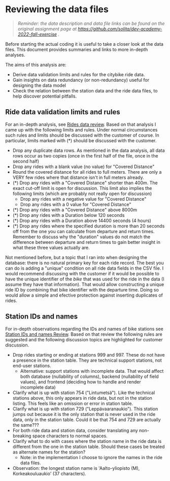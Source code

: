 # Reviewing the data files

> _Reminder: the data description and data file links can be found on the original
assignment page at https://github.com/solita/dev-academy-2022-fall-exercise ._

Before starting the actual coding it is useful to take a closer look at the data
files. This document provides summaries and links to more in-depth analyses.

The aims of this analysis are:

* Derive data validation limits and rules for the citybike ride data.
* Gain insights on data redundancy (or non-redundancy) useful for designing the
data model
* Check the relation between the station data and the ride data files, to
help discover potential pitfalls.

## Ride data validation limits and rules

For an in-depth analysis, see [Rides data review](DataReview-Rides.md).
Based on that analysis I came up with the following limits and rules.
Under normal circumstances such rules and limits should be discussed with
the customer of course. In particular, limits marked with (*) should be
discussed with the customer.

* Drop any duplicate data rows. As mentioned in the data analysis,
all data rows occur as two copies (once in the first half of the file,
once in the second half)
* Drop any rides with a blank value (no value) for "Covered Distance"
* Round the covered distance for all rides to full meters. There are
only a VERY few rides where that distance isn't in full meters already.
* (*) Drop any rides with a "Covered Distance" shorter than 400m. The exact
cut-off limit is open for discussion. This limit also implies the following
limits (which are probably not really open for discussion)
    * Drop any rides with a negative value for "Covered Distance"
    * Drop any rides with a 0 value for "Covered Distance"
* (*) Drop any rides with a "Covered Distance" above 8000m
* (*) Drop any rides with a Duration below 120 seconds 
* (*) Drop any rides with a Duration above 14400 seconds (4 hours)
* (*) Drop any rides where the specified duration is more than 20 seconds off
from the one you can calculate from departure and return times. Remember to
discuss why the "duration" values do not match the difference between
departure and return times to gain better insight in what these three values
actually are.

Not mentioned before, but a topic that I ran into when designing the database:
there is no natural primary key for each ride record. The best you can do is
adding a "unique" condition on all ride data fields in the CSV file. I would
recommend discussing with the customer if it would be possible to have the unique
identifier of the _bike_ that was used for the ride in the data (I assume they
have that information). That would allow constructing a unique ride ID by
combining that bike identifier with the departure time. Doing so would allow
a simple and efective protection against inserting duplicates of rides.

## Station IDs and names

For in-depth observations regarding the IDs and names of bike stations
see [Station IDs and names Review](DataReview-Station-Ids-Names.md).
Based on that review the following rules are suggested and the following
discussion topics are highlighted for customer discussion.
* Drop rides starting or ending at stations 999 and 997. These do not
have a presence in the station table. They are technical support stations,
not end-user stations.
    * Alternative: support stations with incomplete data. That would affect
    both database (nullability of columns), backend (nullability of field
    values), and frontend (deciding how to handle and render incomplete data)
* Clarify what is up with station 754 ("Lintumetsä"). Like the technical
stations above, this only appears in ride data, but not in the station
listing. This feels like an omission or error in station table.
* Clarify what is up with station 729 ("Leppävaaranaukio"). This station
jumps out because it is the only station that is never used in the ride
data, only in the station table. Could it be that 754 and 729 are
actually the same???
* For both ride data and station data, consider translating any
non-breaking space characters to normal spaces.
* Clarify what to do with cases where the station name in the ride
data is different from the one in the station table. Should these cases
be treated as alternate names for the station?
    * Note: in the implementation I choose to ignore the names in the ride
    data files.
* Observation: the longest station name is
'Aalto-yliopisto (M), Korkeakouluaukio' (37 characters).


